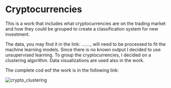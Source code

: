 # Cryptocurrencies

This is a work that includes what cryptocurrencies are on the trading market and how they could be grouped to create a classification system for new investment.

The data, you may find it in the link: .......,  will need to be processed to fit the machine learning models. Since there is no known output I decided to use unsupervised learning. To group the cryptocurrencies, I decided on a clustering algorithm. Data visualizations are used also in the work.

The complete cod eof the work is in the following link:

![crypto_clustering](crypto_clustering.ipynb)


